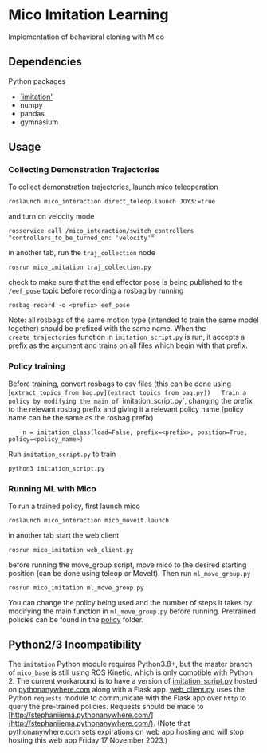 # Mico Imitation Learning
Implementation of behavioral cloning with Mico
## Dependencies
Python packages
- [`imitation'](https://imitation.readthedocs.io/en/latest/)
- numpy
- pandas
- gymnasium

## Usage
### Collecting Demonstration Trajectories
To collect demonstration trajectories, launch mico teleoperation
```
roslaunch mico_interaction direct_teleop.launch JOY3:=true
```
and turn on velocity mode
```
rosservice call /mico_interaction/switch_controllers "controllers_to_be_turned_on: 'velocity'"  
```
in another tab, run the `traj_collection` node
```
rosrun mico_imitation traj_collection.py
```
check to make sure that the end effector pose is being published to the `/eef_pose` topic before recording a rosbag by running
```
rosbag record -o <prefix> eef_pose
```
Note: all rosbags of the same motion type (intended to train the same model together) should be prefixed with the same name. When the `create_trajectories` function in `imitation_script.py` is run, it accepts a prefix as the argument and trains on all files which begin with that prefix.

### Policy training
Before training, convert rosbags to csv files (this can be done using [`extract_topics_from_bag.py](extract_topics_from_bag.py))  
Train a policy by modifying the main of `imitation_script.py`, changing the prefix to the relevant rosbag prefix and giving it a relevant policy name (policy name can be the same as the rosbag prefix)
```
    n = imitation_class(load=False, prefix=<prefix>, position=True, policy=<policy_name>)
```
Run `imitation_script.py` to train
```
python3 imitation_script.py
```

### Running ML with Mico
To run a trained policy, first launch mico
```
roslaunch mico_interaction mico_moveit.launch
```
in another tab start the web client
```
rosrun mico_imitation web_client.py
```
before running the move_group script, move mico to the desired starting position (can be done using teleop or MoveIt). Then run `ml_move_group.py`
```
rosrun mico_imitation ml_move_group.py
```
You can change the policy being used and the number of steps it takes by modifying the main function in `ml_move_group.py` before running. Pretrained policies can be found in the [policy](policy/) folder.

## Python2/3 Incompatibility
The `imitation` Python module requires Python3.8+, but the master branch of `mico_base` is still using ROS Kinetic, which is only comptible with Python 2. The current workaround is to have a version of [imitation_script.py](src/imitation_script.py) hosted on [pythonanywhere.com](https://www.pythonanywhere.com/) along with a Flask app. [web_client.py](src/web_client.py) uses the Python `requests` module to communicate with the Flask app over `http` to query the pre-trained policies. Requests should be made to [http://stephaniiema.pythonanywhere.com/](http://stephaniiema.pythonanywhere.com/). (Note that pythonanywhere.com sets expirations on web app hosting and will stop hosting this web app Friday 17 November 2023.)
